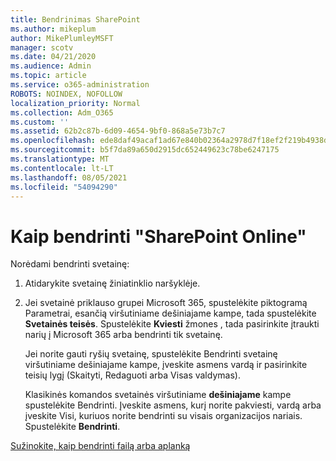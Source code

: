 ```yaml
---
title: Bendrinimas SharePoint
ms.author: mikeplum
author: MikePlumleyMSFT
manager: scotv
ms.date: 04/21/2020
ms.audience: Admin
ms.topic: article
ms.service: o365-administration
ROBOTS: NOINDEX, NOFOLLOW
localization_priority: Normal
ms.collection: Adm_O365
ms.custom: ''
ms.assetid: 62b2c87b-6d09-4654-9bf0-868a5e73b7c7
ms.openlocfilehash: ede8daf49acaf1ad67e840b02364a2978d7f18ef2f219b4938dd14d0ca7e231c
ms.sourcegitcommit: b5f7da89a650d2915dc652449623c78be6247175
ms.translationtype: MT
ms.contentlocale: lt-LT
ms.lasthandoff: 08/05/2021
ms.locfileid: "54094290"
---
```

# <a name="how-to-share-in-sharepoint-online"></a>Kaip bendrinti "SharePoint Online"

Norėdami bendrinti svetainę:
  
1. Atidarykite svetainę žiniatinklio naršyklėje.
    
2. Jei svetainė priklauso grupei Microsoft 365, spustelėkite piktogramą Parametrai, esančią viršutiniame dešiniajame kampe, tada spustelėkite **Svetainės teisės**. Spustelėkite **Kviesti** žmones , tada pasirinkite įtraukti narių į Microsoft 365 arba bendrinti tik svetainę. 
    
    Jei norite gauti  ryšių svetainę, spustelėkite Bendrinti svetainę viršutiniame dešiniajame kampe, įveskite asmens vardą ir pasirinkite teisių lygį (Skaityti, Redaguoti arba Visas valdymas). 
    
    Klasikinės komandos svetainės viršutiniame **dešiniajame** kampe spustelėkite Bendrinti. Įveskite asmens, kurį norite pakviesti, vardą arba įveskite Visi, kuriuos norite bendrinti su visais organizacijos nariais. Spustelėkite **Bendrinti**.
    
[Sužinokite, kaip bendrinti failą arba aplanką](https://go.microsoft.com/fwlink/?linkid=511430)
  

